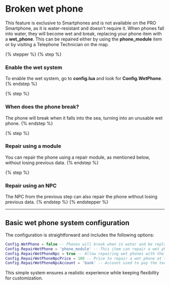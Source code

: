 # Broken wet phone

This feature is exclusive to Smartphones and is not available on the PRO Smartphone, as it is water-resistant and doesn't require it. When phones fall into water, they will become wet and break, replacing your phone item with a **wet\_phone**. This can be repaired either by using the **phone\_module** item or by visiting a Telephone Technician on the map.

{% stepper %}
{% step %}
### **Enable the wet system**

To enable the wet system, go to **config.lua** and look for **Config.WetPhone**.
{% endstep %}

{% step %}
### **When does the phone break?**

The phone will break when it falls into the sea, turning into an unusable wet phone.
{% endstep %}

{% step %}
### **Repair using a module**

You can repair the phone using a repair module, as mentioned below, without losing previous data.
{% endstep %}

{% step %}
### **Repair using an NPC**

The NPC from the previous step can also repair the phone without losing previous data.
{% endstep %}
{% endstepper %}

***

## **Basic wet phone system configuration**

The configuration is straightforward and includes the following options:

```lua
Config.WetPhone = false -- Phones will break when in water and be replaced with the item "wet_" prefix.
Config.RepairWetPhone = 'phone_module' -- This item can repair a wet phone.
Config.RepairWetPhoneNpc = true -- Allow repairing wet phones with the NPC Telephone Technician.
Config.RepairWetPhoneNpcPrice = 100 -- Price to repair a wet phone at the Technician.
Config.RepairWetPhoneNpcAccount = 'bank' -- Account used to pay the technician for repairs.
```

This simple system ensures a realistic experience while keeping flexibility for customization.
